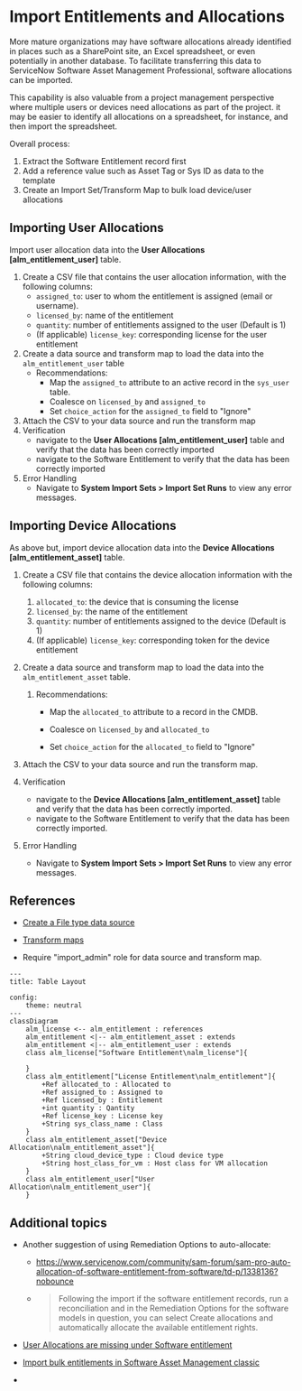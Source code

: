 # Import Entitlements and Allocations

More mature organizations may have software allocations already identified in places such as a SharePoint site, an Excel spreadsheet, or even potentially in another database. To facilitate transferring this data to ServiceNow Software Asset Management Professional, software allocations can be imported.

This capability is also valuable from a project management perspective where multiple users or devices need allocations as part of the project. it may be easier to identify all allocations on a spreadsheet, for instance, and then import the spreadsheet.

Overall process:

1. Extract the Software Entitlement record first
2. Add a reference value such as Asset Tag or Sys ID as data to the template
3. Create an Import Set/Transform Map to bulk load device/user allocations

## Importing User Allocations

Import user allocation data into the **User Allocations [alm_entitlement_user]** table.

1. Create a CSV file that contains the user allocation information, with the following columns:
    - `assigned_to`: user to whom the entitlement is assigned (email or username).
    - `licensed_by`: name of the entitlement
    - `quantity`: number of entitlements assigned to the user (Default is 1)
    - (If applicable) `license_key`: corresponding license for the user entitlement
2. Create a data source and transform map to load the data into the `alm_entitlement_user` table
    - Recommendations:
      - Map the `assigned_to` attribute to an active record in the `sys_user` table.
      - Coalesce on `licensed_by` and `assigned_to`
      - Set `choice_action` for the `assigned_to` field to "Ignore"
3. Attach the CSV to your data source and run the transform map
4. Verification
    - navigate to the **User Allocations [alm_entitlement_user]** table and verify that the data has been correctly imported
    - navigate to the Software Entitlement to verify that the data has been correctly imported
5. Error Handling
    - Navigate to **System Import Sets > Import Set Runs** to view any error messages.

## Importing Device Allocations

As above but, import device allocation data into the **Device Allocations [alm_entitlement_asset]** table.

1. Create a CSV file that contains the device allocation information with the following columns:

   1. `allocated_to`: the device that is consuming the license
   2. `licensed_by`: the name of the entitlement
   3. `quantity`: number of entitlements assigned to the device (Default is 1)
   4. (If applicable) `license_key`: corresponding token for the device entitlement

2. Create a data source and transform map to load the data into the `alm_entitlement_asset` table.

   1. Recommendations:

      - Map the `allocated_to` attribute to a record in the CMDB.

      - Coalesce on `licensed_by` and `allocated_to`

      - Set `choice_action` for the `allocated_to` field to "Ignore"

3. Attach the CSV to your data source and run the transform map.

4. Verification

   - navigate to the **Device Allocations [alm_entitlement_asset]** table and verify that the data has been correctly imported.
   - navigate to the Software Entitlement to verify that the data has been correctly imported.

5. Error Handling

   - Navigate to **System Import Sets > Import Set Runs** to view any error messages.

## References

- [Create a File type data source](https://docs.servicenow.com/bundle/xanadu-integrate-applications/page/administer/import-sets/task/create-file-type-data-source.html)
- [Transform maps](https://docs.servicenow.com/bundle/xanadu-integrate-applications/page/script/server-scripting/concept/c_CreatingNewTransformMaps.html)

- Require "import_admin" role for data source and transform map.

```mermaid
---
title: Table Layout

config:
    theme: neutral
---
classDiagram
	alm_license <-- alm_entitlement : references
	alm_entitlement <|-- alm_entitlement_asset : extends
	alm_entitlement <|-- alm_entitlement_user : extends
	class alm_license["Software Entitlement\nalm_license"]{
	
	}
	class alm_entitlement["License Entitlement\nalm_entitlement"]{
		+Ref allocated_to : Allocated to
		+Ref assigned_to : Assigned to
		+Ref licensed_by : Entitlement
		+int quantity : Qantity
		+Ref license_key : License key
		+String sys_class_name : Class
	}
	class alm_entitlement_asset["Device Allocation\nalm_entitlement_asset"]{
		+String cloud_device_type : Cloud device type
		+String host_class_for_vm : Host class for VM allocation
	}
	class alm_entitlement_user["User Allocation\nalm_entitlement_user"]{
	}
```

## Additional topics

- Another suggestion of using Remediation Options to auto-allocate:

  - https://www.servicenow.com/community/sam-forum/sam-pro-auto-allocation-of-software-entitlement-from-software/td-p/1338136?nobounce

  - > Following the import if the software entitlement records, run a reconciliation and in the Remediation Options for the software models in question, you can select Create allocations and automatically allocate the available entitlement rights.

- [User Allocations are missing under Software entitlement](https://support.servicenow.com/kb?id=kb_article_view&sysparm_article=KB0830240)
- [Import bulk entitlements in Software Asset Management classic](https://docs.servicenow.com/bundle/washingtondc-it-asset-management/page/product/software-asset-management2/task/view-entitlement-import-errors.html)
- 
